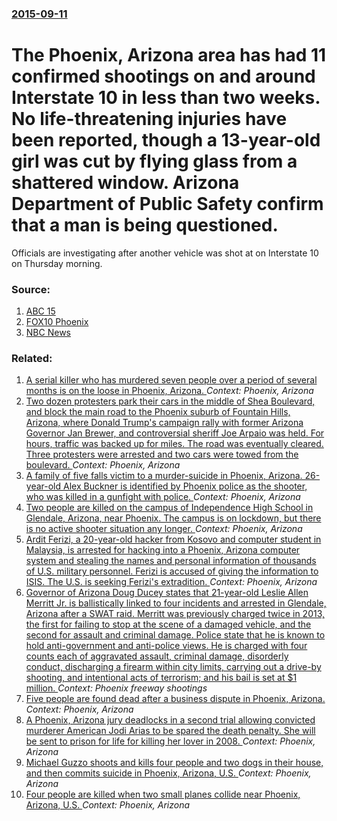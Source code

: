 ### [2015-09-11](/news/2015/09/11/index.md)

# The Phoenix, Arizona area has had 11 confirmed shootings on and around Interstate 10 in less than two weeks. No life-threatening injuries have been reported, though a 13-year-old girl was cut by flying glass from a shattered window. Arizona Department of Public Safety confirm that a man is being questioned. 

Officials are investigating after another vehicle was shot at on Interstate 10 on Thursday morning. 


### Source:

1. [ABC 15](http://www.abc15.com/news/region-phoenix-metro/west-phoenix/dps-investigating-11th-shooting-on-phoenix-freeway)
2. [FOX10 Phoenix](http://www.fox10phoenix.com/arizona-news/19013124-story)
3. [NBC News](http://www.nbcnews.com/news/us-news/phoenix-sniper-strikes-again-arizona-cops-confirm-11th-freeway-shooting-n424921)

### Related:

1. [A serial killer who has murdered seven people over a period of several months is on the loose in Phoenix, Arizona. ](/news/2016/07/13/a-serial-killer-who-has-murdered-seven-people-over-a-period-of-several-months-is-on-the-loose-in-phoenix-arizona.md) _Context: Phoenix, Arizona_
2. [Two dozen protesters park their cars in the middle of Shea Boulevard, and block the main road to the Phoenix suburb of Fountain Hills, Arizona, where Donald Trump's campaign rally with   former Arizona Governor Jan Brewer, and controversial sheriff Joe Arpaio was held. For hours, traffic was backed up for miles. The road was eventually cleared. Three protesters were arrested and two cars were towed from the boulevard.  ](/news/2016/03/19/two-dozen-protesters-park-their-cars-in-the-middle-of-shea-boulevard-and-block-the-main-road-to-the-phoenix-suburb-of-fountain-hills-arizo.md) _Context: Phoenix, Arizona_
3. [A family of five falls victim to a murder-suicide in Phoenix, Arizona. 26-year-old Alex Buckner is identified by Phoenix police as the shooter, who was killed in a gunfight with police. ](/news/2016/02/24/a-family-of-five-falls-victim-to-a-murder-suicide-in-phoenix-arizona-26-year-old-alex-buckner-is-identified-by-phoenix-police-as-the-shoot.md) _Context: Phoenix, Arizona_
4. [Two people are killed on the campus of Independence High School in Glendale, Arizona, near Phoenix. The campus is on lockdown, but there is no active shooter situation any longer. ](/news/2016/02/12/two-people-are-killed-on-the-campus-of-independence-high-school-in-glendale-arizona-near-phoenix-the-campus-is-on-lockdown-but-there-is.md) _Context: Phoenix, Arizona_
5. [Ardit Ferizi, a 20-year-old hacker from Kosovo and computer student in Malaysia, is arrested for hacking into a Phoenix, Arizona computer system and stealing the names and personal information of thousands of U.S. military personnel. Ferizi is accused of giving the information to ISIS. The U.S. is seeking Ferizi's extradition. ](/news/2015/10/17/ardit-ferizi-a-20-year-old-hacker-from-kosovo-and-computer-student-in-malaysia-is-arrested-for-hacking-into-a-phoenix-arizona-computer-sy.md) _Context: Phoenix, Arizona_
6. [Governor of Arizona Doug Ducey states that 21-year-old Leslie Allen Merritt Jr. is ballistically linked to four incidents and arrested in Glendale, Arizona after a SWAT raid. Merritt was previously charged twice in 2013, the first for failing to stop at the scene of a damaged vehicle, and the second for assault and criminal damage. Police state that he is known to hold anti-government and anti-police views. He is charged with four counts each of aggravated assault, criminal damage, disorderly conduct, discharging a firearm within city limits, carrying out a drive-by shooting, and intentional acts of terrorism; and his bail is set at $1 million. ](/news/2015/09/18/governor-of-arizona-doug-ducey-states-that-21-year-old-leslie-allen-merritt-jr-is-ballistically-linked-to-four-incidents-and-arrested-in-gl.md) _Context: Phoenix freeway shootings_
7. [Five people are found dead after a business dispute in Phoenix, Arizona. ](/news/2015/04/16/five-people-are-found-dead-after-a-business-dispute-in-phoenix-arizona.md) _Context: Phoenix, Arizona_
8. [A Phoenix, Arizona jury deadlocks in a second trial allowing convicted murderer American Jodi Arias to be spared the death penalty. She will be sent to prison for life for killing her lover in 2008. ](/news/2015/03/5/a-phoenix-arizona-jury-deadlocks-in-a-second-trial-allowing-convicted-murderer-american-jodi-arias-to-be-spared-the-death-penalty-she-will.md) _Context: Phoenix, Arizona_
9. [Michael Guzzo shoots and kills four people and two dogs in their house, and then commits suicide in Phoenix, Arizona, U.S. ](/news/2013/10/26/michael-guzzo-shoots-and-kills-four-people-and-two-dogs-in-their-house-and-then-commits-suicide-in-phoenix-arizona-u-s.md) _Context: Phoenix, Arizona_
10. [Four people are killed when two small planes collide near Phoenix, Arizona, U.S. ](/news/2013/05/31/four-people-are-killed-when-two-small-planes-collide-near-phoenix-arizona-u-s.md) _Context: Phoenix, Arizona_
